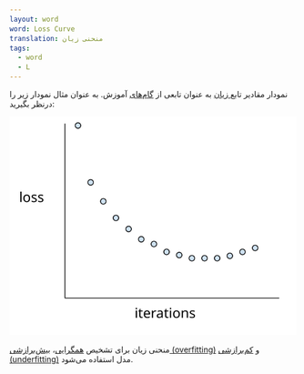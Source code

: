 ```yaml
---
layout: word
word: Loss Curve
translation: منحنی زیان
tags:
  - word
  - L
---
```

نمودار مقادیر تابع[ زیان](/L/loss) به عنوان تابعی از [گام‌های](/I/iteration) آموزش. به عنوان مثال نمودار زیر را درنظر بگیرید:

![](/assets/img/losscurve.svg)

منحنی زیان برای تشخیص [همگرایی](/C/convergence)، [بیش‌برازشی (overfitting)](/O/overfitting) و [کم‌برازشی (underfitting)](/U/underfitting) مدل استفاده می‌شود.